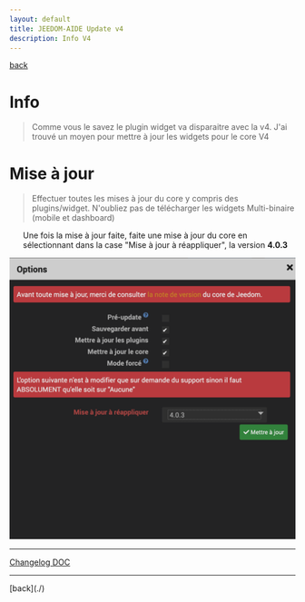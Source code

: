 ```yaml
---
layout: default
title: JEEDOM-AIDE Update v4
description: Info V4
---
```

[back](./)
# Info
<blockquote>
Comme vous le savez le plugin widget va disparaitre avec la v4. J'ai trouvé un moyen pour mettre à jour les widgets pour le core V4

</blockquote>

# Mise à jour
<blockquote>
Effectuer toutes les mises à jour du core y compris des plugins/widget. N'oubliez pas de télécharger les widgets Multi-binaire (mobile et dashboard)
</blockquote>
<ul>
Une fois la mise à jour faite, faite une mise à jour du core en sélectionnant dans la case "Mise à jour à réappliquer", la version <b>4.0.3</b>
    
</ul>

<p><img src="Img/AIDE-UPDATE-V4.png" alt="Error" /></p>

<hr />
<dl>
    <a href="https://github.com/JEALG/JEEDOM-Widget_JAG-doc/commits/master">Changelog DOC</a>
</dl>
<hr />
[back](./)
